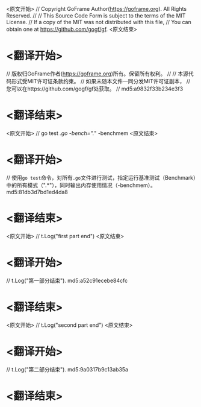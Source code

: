 
<原文开始>
// Copyright GoFrame Author(https://goframe.org). All Rights Reserved.
//
// This Source Code Form is subject to the terms of the MIT License.
// If a copy of the MIT was not distributed with this file,
// You can obtain one at https://github.com/gogf/gf.
<原文结束>

# <翻译开始>
// 版权归GoFrame作者(https://goframe.org)所有。保留所有权利。
//
// 本源代码形式受MIT许可证条款约束。
// 如果未随本文件一同分发MIT许可证副本，
// 您可以在https://github.com/gogf/gf处获取。
// md5:a9832f33b234e3f3
# <翻译结束>


<原文开始>
// go test *.go -bench=".*" -benchmem
<原文结束>

# <翻译开始>
// 使用`go test`命令，对所有`.go`文件进行测试，指定运行基准测试（Benchmark）中的所有模式（".*"），同时输出内存使用情况（-benchmem）。 md5:81db3d7bd1ed4da8
# <翻译结束>


<原文开始>
// t.Log("first part end")
<原文结束>

# <翻译开始>
// t.Log("第一部分结束"). md5:a52c91ecebe84cfc
# <翻译结束>


<原文开始>
// t.Log("second part end")
<原文结束>

# <翻译开始>
// t.Log("第二部分结束"). md5:9a0317b9c13ab35a
# <翻译结束>


